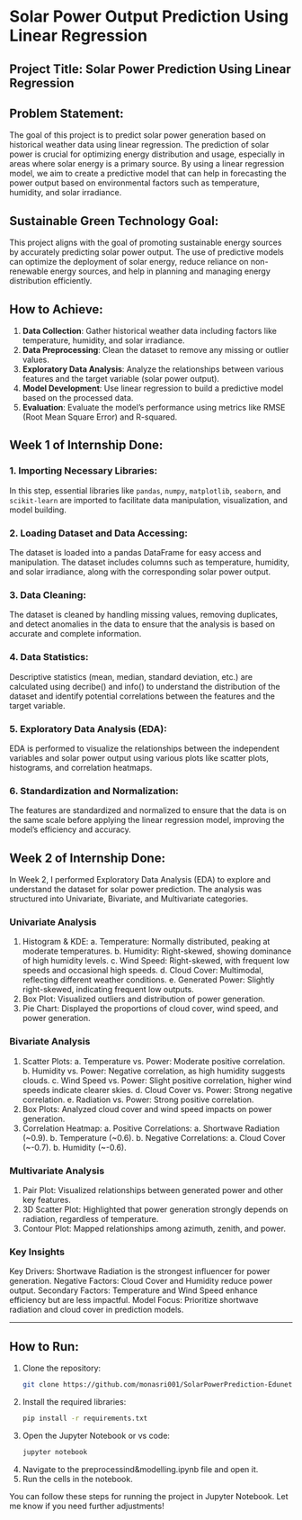 # Solar Power Output Prediction Using Linear Regression

## Project Title: **Solar Power Prediction Using Linear Regression**

## Problem Statement:
The goal of this project is to predict solar power generation based on historical weather data using linear regression. The prediction of solar power is crucial for optimizing energy distribution and usage, especially in areas where solar energy is a primary source. By using a linear regression model, we aim to create a predictive model that can help in forecasting the power output based on environmental factors such as temperature, humidity, and solar irradiance.

## Sustainable Green Technology Goal:
This project aligns with the goal of promoting sustainable energy sources by accurately predicting solar power output. The use of predictive models can optimize the deployment of solar energy, reduce reliance on non-renewable energy sources, and help in planning and managing energy distribution efficiently.

## How to Achieve:
1. **Data Collection**: Gather historical weather data including factors like temperature, humidity, and solar irradiance.
2. **Data Preprocessing**: Clean the dataset to remove any missing or outlier values.
3. **Exploratory Data Analysis**: Analyze the relationships between various features and the target variable (solar power output).
4. **Model Development**: Use linear regression to build a predictive model based on the processed data.
5. **Evaluation**: Evaluate the model’s performance using metrics like RMSE (Root Mean Square Error) and R-squared.

## **Week 1 of Internship Done:**

### 1. **Importing Necessary Libraries**:
   In this step, essential libraries like `pandas`, `numpy`, `matplotlib`, `seaborn`, and `scikit-learn` are imported to facilitate data manipulation, visualization, and model building.

### 2. **Loading Dataset and Data Accessing**:
   The dataset is loaded into a pandas DataFrame for easy access and manipulation. The dataset includes columns such as temperature, humidity, and solar irradiance, along with the corresponding solar power output.

### 3. **Data Cleaning**:
   The dataset is cleaned by handling missing values, removing duplicates, and detect anomalies in the data to ensure that the analysis is based on accurate and complete information.

### 4. **Data Statistics**:
   Descriptive statistics (mean, median, standard deviation, etc.) are calculated using decribe() and info() to understand the distribution of the dataset and identify potential correlations between the features and the target variable.

### 5. **Exploratory Data Analysis (EDA)**:
   EDA is performed to visualize the relationships between the independent variables and solar power output using various plots like scatter plots, histograms, and correlation heatmaps.

### 6. **Standardization and Normalization**:
   The features are standardized and normalized to ensure that the data is on the same scale before applying the linear regression model, improving the model’s efficiency and accuracy.

## **Week 2 of Internship Done:**
In Week 2, I performed Exploratory Data Analysis (EDA) to explore and understand the dataset for solar power prediction. The analysis was structured into Univariate, Bivariate, and Multivariate categories.

### **Univariate Analysis**
1. Histogram & KDE:
      a. Temperature: Normally distributed, peaking at moderate temperatures.
      b. Humidity: Right-skewed, showing dominance of high humidity levels.
      c. Wind Speed: Right-skewed, with frequent low speeds and occasional high speeds.
      d. Cloud Cover: Multimodal, reflecting different weather conditions.
      e. Generated Power: Slightly right-skewed, indicating frequent low outputs.
2. Box Plot: Visualized outliers and distribution of power generation.
3. Pie Chart: Displayed the proportions of cloud cover, wind speed, and power generation.

### Bivariate Analysis
1. Scatter Plots:
      a. Temperature vs. Power: Moderate positive correlation.
      b. Humidity vs. Power: Negative correlation, as high humidity suggests clouds.
      c. Wind Speed vs. Power: Slight positive correlation, higher wind speeds indicate clearer skies.
      d. Cloud Cover vs. Power: Strong negative correlation.
      e. Radiation vs. Power: Strong positive correlation.
2. Box Plots: Analyzed cloud cover and wind speed impacts on power generation.
3. Correlation Heatmap:
   a. Positive Correlations:
      a. Shortwave Radiation (~0.9).
      b. Temperature (~0.6).
   b. Negative Correlations:
      a. Cloud Cover (~-0.7).
      b. Humidity (~-0.6).

### Multivariate Analysis
1. Pair Plot: Visualized relationships between generated power and other key features.
2. 3D Scatter Plot: Highlighted that power generation strongly depends on radiation, regardless of temperature.
3. Contour Plot: Mapped relationships among azimuth, zenith, and power.

### **Key Insights**
Key Drivers:
Shortwave Radiation is the strongest influencer for power generation.
Negative Factors:
Cloud Cover and Humidity reduce power output.
Secondary Factors:
Temperature and Wind Speed enhance efficiency but are less impactful.
Model Focus:
Prioritize shortwave radiation and cloud cover in prediction models.

---
## How to Run:
1. Clone the repository:
   ```bash
   git clone https://github.com/monasri001/SolarPowerPrediction-Edunet-Internship.git
2. Install the required libraries:
   ```bash
   pip install -r requirements.txt
3. Open the Jupyter Notebook or vs code:
   ```bash
   jupyter notebook
4. Navigate to the preprocessind&modelling.ipynb file and open it.
5. Run the cells in the notebook.


You can follow these steps for running the project in Jupyter Notebook. Let me know if you need further adjustments!
